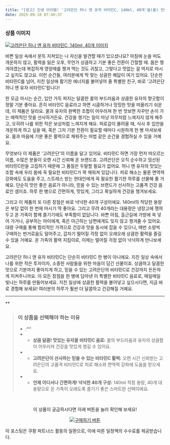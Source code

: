```yaml
---
title: "[광고] 인생 아이템! '고려은단 허니 앤 유자 비타민C, 140ml, 40개'을(를) 만나보세요."
date: 2025-09-10 07:49:37
---
```

### 상품 이미지
[![고려은단 허니 앤 유자 비타민C, 140ml, 40개 이미지](https://ads-partners.coupang.com/image1/lU1XRz2gbuATP_3qlWLfo0VvQaeBqSEg2Doy7pTXHjKuHN5BQKRUSa337jhtc0hPHCGlES6bsR_gwpop-IPm1ub47EQ85hV1-GYeh8PLd7ZtOQ_ldIGFW1ycEVz_BIqFBPGFaHe-UDSC1T8J69GVcIqxWHeYEThM-IsW-855iLgoE89d7IxqoGZ5r3Sm-rc5jBDNpMfRjp2Rywbs2Q3E9H6ndW0Hm9qMuX7pNAcd5lwKJoDCh8q33wvM61WJUyFeGxo4pvgh9KxPixsaajr9GEmWBgjYKA2u-g==)](https://link.coupang.com/re/AFFSDP?lptag=AF8916626&pageKey=7480091983&itemId=19536775897&vendorItemId=70936258588&traceid=V0-153-e12f995e19ded6e9&clickBeacon=a8b714f0-8e1a-11f0-b7ee-6b71a6471052%7E3&requestid=20250910164919907148297882&token=31850C%7CMIXED)

바쁜 일상 속에서 문득 지쳐있는 나 자신을 발견할 때가 있으셨나요? 아침에 눈을 떠도 개운하지 않고, 활력을 잃은 오후, 무언가 상큼하고 기분 좋은 전환이 간절할 때. 몸은 챙겨야겠는데 복잡하게 영양제를 챙겨 먹는 것도 귀찮고, 그렇다고 맛없는 걸 억지로 마시고 싶지도 않고요. 이런 순간들, 여러분에게 딱 맞는 상큼한 해답이 여기 있어요. 단순한 비타민C를 넘어, 지친 일상에 활기찬 에너지를 불어넣어 줄 특별한 친구, 바로 '고려은단 허니 앤 유자 비타민C'랍니다!

한 모금 마시는 순간, 입안 가득 퍼지는 달콤한 꿀의 부드러움과 상큼한 유자의 향긋함이 정말 기분 좋아요. 흔히 비타민C 음료라고 하면 시큼하거나 밍밍한 맛을 떠올리기 쉬운데, 이 제품은 달라요. 꿀과 유자의 완벽한 조합이 어우러져 한 번 맛보면 자꾸만 손이 가는 매력적인 맛을 선사하거든요. 건강을 챙기는 일이 마냥 의무처럼 느껴지지 않게 해주고, 오히려 나를 위한 작은 보상처럼 느껴지게 해요. 피로감이 몰려올 때, 식사 후 입안을 개운하게 하고 싶을 때, 혹은 그저 기분 전환이 필요할 때마다 시원하게 한 병 마셔보세요. 몸과 마음에 기분 좋은 활력으로 채워주는 마법 같은 순간을 경험하실 수 있을 거예요.

무엇보다 이 제품은 '고려은단'의 이름을 달고 있어요. 비타민C 하면 가장 먼저 떠오르는 이름, 수많은 분들이 오랜 시간 신뢰해 온 브랜드죠. 고려은단은 오직 순수하고 엄선된 비타민C만을 고집하기 때문에 그 품질은 두말할 필요가 없어요. 허니 앤 유자의 맛있는 조합 속에 우리 몸에 꼭 필요한 비타민C가 꽉 채워져 있답니다. 피로 해소는 물론 면역력 강화에도 도움을 주고, 스트레스 받는 현대인에게 꼭 필요한 활기찬 하루를 선물해 줄 거예요. 단순히 맛만 좋은 음료가 아니라, 믿을 수 있는 브랜드가 선사하는 고품격 건강 음료인 셈이죠. 하루 한 병으로 간편하게, 맛있게, 그리고 확실하게 건강을 챙겨보세요.

그리고 이 제품의 또 다른 장점은 바로 넉넉한 40개 구성이에요. 140ml의 적당한 용량은 부담 없이 한 번에 마시기 딱 좋아요. 그리고 무려 40개라는 대용량은 냉장고에 쟁여두고 온 가족이 함께 즐기기에도 부족함이 없답니다. 바쁜 아침, 출근길에 가방에 쏙 넣어 가거나, 공부하는 아이에게, 혹은 야근하는 남편에게도 잊지 않고 챙겨줄 수 있어요. 대량 구매를 통해 합리적인 가격으로 건강과 맛을 동시에 잡을 수 있으니, 매번 소량씩 구매하는 번거로움도 덜어주고, 갑자기 떨어질 걱정 없이 오래오래 상큼한 활력을 즐길 수 있을 거예요. 온 가족의 활력 지킴이로, 이제는 떨어질 걱정 없이 넉넉하게 만나보세요.

고려은단 허니 앤 유자 비타민C는 단순히 비타민C 한 병이 아니에요. 지친 일상 속에서 나를 위한 작은 투자이자, 소중한 사람들을 위한 마음이 담긴 선물이죠. 상큼하고 달콤한 맛으로 기분까지 좋아지게 하고, 믿을 수 있는 고려은단의 비타민C로 건강까지 든든하게 지켜주니까요. 이 모든 장점을 한 병에 담아낸 이 특별한 비타민C 음료로, 매일매일 빛나는 하루를 만들어보세요. 지친 일상에 상큼한 활력을 불어넣고 싶으시다면, 지금 바로 경험해 보세요! 여러분의 하루가 훨씬 더 달콤하고 건강해질 거예요.

---

**


> ### 이 상품을 선택해야 하는 이유
> - :**
> - *   **상큼 달콤! 맛있는 유자꿀 비타민C 음료:** 꿀의 부드러움과 유자의 상큼함이 어우러져 건강을 맛있게 챙길 수 있어요.
> - *   **고려은단이 선사하는 믿을 수 있는 비타민C 활력:** 오랜 시간 신뢰받는 고려은단의 고품격 비타민C로 피로 해소와 면역력 강화에 도움을 받으세요.
> - *   **언제 어디서나 간편하게! 넉넉한 40개 구성:** 140ml 적정 용량, 40개 대용량으로 온 가족이 오래도록 즐기기 좋은 스마트한 선택이에요.


<br>

<div align="center">
  <p>이 상품이 궁금하시다면 아래 버튼을 눌러 확인해 보세요!</p>
  <a href="https://link.coupang.com/re/AFFSDP?lptag=AF8916626&pageKey=7480091983&itemId=19536775897&vendorItemId=70936258588&traceid=V0-153-e12f995e19ded6e9&clickBeacon=a8b714f0-8e1a-11f0-b7ee-6b71a6471052%7E3&requestid=20250910164919907148297882&token=31850C%7CMIXED" target="_blank">
    <img src="https://img.shields.io/badge/지금 바로 구매하기-FF5722?style=for-the-badge&logo=coupa&logoColor=white" alt="구매하기 버튼">
  </a>
</div>

이 포스팅은 쿠팡 파트너스 활동의 일환으로, 이에 따른 일정액의 수수료를 제공받습니다.
